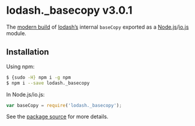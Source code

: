 # lodash._basecopy v3.0.1

The [modern build](https://github.com/lodash/lodash/wiki/Build-Differences) of [lodash’s](https://lodash.com/) internal `baseCopy` exported as a [Node.js](http://nodejs.org/)/[io.js](https://iojs.org/) module.

## Installation

Using npm:

```bash
$ {sudo -H} npm i -g npm
$ npm i --save lodash._basecopy
```

In Node.js/io.js:

```js
var baseCopy = require('lodash._basecopy');
```

See the [package source](https://github.com/lodash/lodash/blob/3.0.1-npm-packages/lodash._basecopy) for more details.